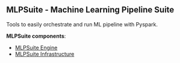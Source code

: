 ## MLPSuite - Machine Learning Pipeline Suite

Tools to easily orchestrate and run ML pipeline with Pyspark. 

**MLPSuite components**:
- [MLPSuite Engine](mlpsuite_engine)
- [MLPSuite Infrastructure](mlpsuite_infrastructure)
